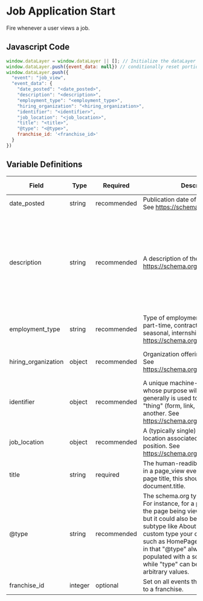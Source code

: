 # Job Application Start

Fire whenever a user views a job.

## Javascript Code

```js
window.dataLayer = window.dataLayer || []; // Initialize the dataLayer variable to avoid JS errors
window.dataLayer.push({event_data: null}) // conditionally reset portions of DL 
window.dataLayer.push({
  "event": "job_view",
  "event_data": {
    "date_posted": "<date_posted>",
    "description": "<description>",
    "employment_type": "<employment_type>",
    "hiring_organization": "<hiring_organization>",
    "identifier": "<identifier>",
    "job_location": "<job_location>",
    "title": "<title>",
    "@type": "<@type>",
    franchise_id: '<franchise_id>'
  }
})
```

## Variable Definitions
|Field|Type|Required|Description|Example|Pattern|Min Length|Max Length|Minimum|Maximum|Multiple Of|
| --- | --- | --- | --- | --- | --- | --- | --- | --- | --- | --- |
|date_posted|string|recommended|Publication date of an online listing. See https://schema.org/datePosted.|44594|
|description|string|recommended|A description of the item. See https://schema.org/description.|Here at Comfort Keepers of Atlanta, GA our expert caregivers’ provide a personalized in-home care experience for seniors and disabled individuals to remain independent and comfortable in their own homes. Comfort Keepers uses Interactive Caregiving to ensure our clients are receiving the best care possible.\n\nLearn more on how our Comfort Keepers In-home Caregivers are bringing comfort to home while providing companionship, respite care, and more.\n\nOur team is dedicated to caring for seniors and loved ones within their homes and ensuring their safety during everyday outings and errands.|
|employment_type|string|recommended|Type of employment (e.g. full-time, part-time, contract, temporary, seasonal, internship). See https://schema.org/employmentType.|full-time|
|hiring_organization|object|recommended|Organization offering the job position. See https://schema.org/hiringOrganization.|`{"@type": "Organization","name": "Comfort Keepers Home Care","sameAs": "https://www.comfortkeepers.com/offices/north-carolina/greensboro","logo": "https://www.comfortkeepers.com/assets/logo.png"}`|
|identifier|object|recommended|A unique machine-readible identifier whose purpose will vary by event, but generally is used to differentiate one "thing" (form, link, video) from another. See https://schema.org/identifier.|`{"@type": "PropertyValue","name": "Comfort Keepers Home Care","value": "ckfi:56f9dd7d-80e6-445c-b638-4e1759789077"}`|
|job_location|object|recommended|A (typically single) geographic location associated with the job position. See https://schema.org/jobLocation.|`{"@type": "Place","address": {  "@type": "PostalAddress",  "streetAddress": "1932 Fleming Rd",  "addressLocality": "Greensboro",  "addressRegion": "NC",  "postalCode": "27410",  "addressCountry": "US"}  }`|
|title|string|required|The human-readible title. When used in a page_view event to represent the page title, this should be set to document.title.|Caregiver|
|@type|string|recommended|The schema.org type for this event. For instance, for a page_view event, the page being viewed is a WebPage, but it could also be a more specific subtype like AboutPage or event a custom type your organization creates such as HomePage. Differs from type in that "@type" always should be populated with a schema.org type, while "type" can be populated with arbitrary values.|JobPosting|
|franchise_id|integer|optional|Set on all events that can be tied back to a franchise.|143, 576, 1134|
